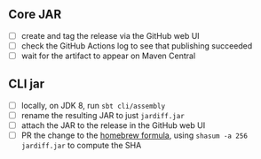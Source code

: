 ## Core JAR

* [ ] create and tag the release via the GitHub web UI
* [ ] check the GitHub Actions log to see that publishing succeeded
* [ ] wait for the artifact to appear on Maven Central

## CLI jar

* [ ] locally, on JDK 8, run `sbt cli/assembly`
* [ ] rename the resulting JAR to just `jardiff.jar`
* [ ] attach the JAR to the release in the GitHub web UI
* [ ] PR the change to the [homebrew formula](https://github.com/retronym/homebrew-formulas/blob/master/jardiff.rb), using `shasum -a 256 jardiff.jar` to compute the SHA
